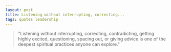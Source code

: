 ```yaml
---
layout: post
title: Listening without interrupting, correcting...
tags: quotes leadership
---
```


> "Listening without interrupting, correcting, contradicting, getting highly excited, questioning, spacing out, or giving advice is one of the deepest spiritual practices anyone can explore."

